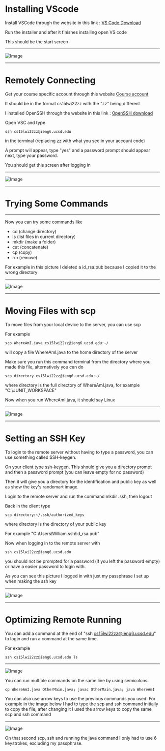 # Installing VScode

Install VSCode through the website in this link : 
[VS Code Download](https://code.visualstudio.com/) 

Run the installer and after it finishes installing open VS code

This should be the start screen

---

![Image](/report1Images/1.PNG)

---
# Remotely Connecting

Get your course specific account through this website
[Course account](https://sdacs.ucsd.edu/~icc/index.php)

It should be in the format cs15lwi22zz with the "zz" being different

I installed OpenSSH through the website in this link : 
[OpenSSH download](https://code.visualstudio.com/) 

Open VSC and type 
```
ssh cs15lwi22zz@ieng6.ucsd.edu 
```
in the terminal (replacing zz with what you see in your account code)

A prompt will appear, type "yes" and a password prompt should appear next, type your password.

You should get this screen after logging in

---

![Image](/report1Images/2.PNG)

---

# Trying Some Commands

---

Now you can try some commands like

* cd (change directory)
* ls (list files in current directory)
* mkdir (make a folder)
* cat (concatenate)
* cp (copy)
* rm (remove)

For example in this picture I deleted a id_rsa.pub because I copied it to the wrong directory

---

![Image](/report1Images/3.PNG)

---

# Moving Files with scp
To move files from your local device to the server, you can use scp

For example 
```
scp WhereAmI.java cs15lwi22zz@ieng6.ucsd.edu:~/
```

 will copy a file WhereAmI.java to the home directory of the server

Make sure you run this command terminal from the directory where you made this file, alternatively you can do 
```
scp directory cs15lwi22zz@ieng6.ucsd.edu:~/
```
 where directory is the full directory of WhereAmI.java, for example "C:\JUNIT_WORKSPACE"

Now when you run WhereAmI.java, it should say Linux

---

![Image](/report1Images/4.PNG)

---

# Setting an SSH Key
To login to the remote server without having to type a password, you can use something called SSH-keygen. 

On your client type ssh-keygen. This should give you a directory prompt and then a password prompt (you can leave empty for no password)

Then it will give you a directory for the identification and public key as well as show the key's randomart image.

Login to the remote server and run the command mkdir .ssh, then logout

Back in the client type 
```
scp directory:~/.ssh/authorized_keys
```
where directory is the directory of your public key

For example "C:\Users\William\.ssh\id_rsa.pub"

Now when logging in to the remote server with 
```
ssh cs15lwi22zz@ieng6.ucsd.edu
```
 you should not be prompted for a password (if you left the password empty) or have a easier password to login with.

As you can see this picture I logged in with just my passphrase I set up when making the ssh key

---

![Image](/report1Images/5.PNG)

---

# Optimizing Remote Running

You can add a command at the end of "ssh cs15lwi22zz@ieng6.ucsd.edu" to login and run a command at the same time.

For example 
```
ssh cs15lwi22zz@ieng6.ucsd.edu ls
```
---
 ![Image](/report1Images/6.PNG)


You can run multiple commands on the same line by using semicolons

 ```
 cp WhereAmI.java OtherMain.java; javac OtherMain.java; java WhereAmI
  ```

You can also use arrow keys to use the previous commands you used. For example in the image below I had to type the scp and ssh command initially to copy the file, after changing it I used the arrow keys to copy the same scp and ssh command

---

 ![Image](/report1Images/7.PNG)

On that second scp, ssh and running the java command I only had to use 6 keystrokes, excluding my passphrase.